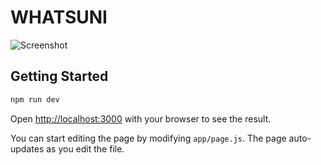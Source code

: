 # WHATSUNI
![Screenshot](https://github.com/whatsuni/frontend/blob/main/public/login-ss.png?raw=true)
## Getting Started

```bash
npm run dev
```

Open [http://localhost:3000](http://localhost:3000) with your browser to see the result.

You can start editing the page by modifying `app/page.js`. The page auto-updates as you edit the file.
